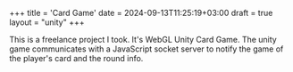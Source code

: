 +++
title = 'Card Game'
date = 2024-09-13T11:25:19+03:00
draft = true
layout = "unity"
+++

This is a freelance project I took. It's WebGL Unity Card Game.
The unity game communicates with a JavaScript socket server to notify the game of the player's card and the round info.
